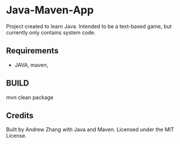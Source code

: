 # Java-Maven-App
Project created to learn Java. Intended to be a text-based game, but currently only contains system code.

## Requirements
- JAVA, maven, 

## BUILD
mvn clean package


## Credits
Built by Andrew Zhang with Java and Maven. Licensed under the MIT License.